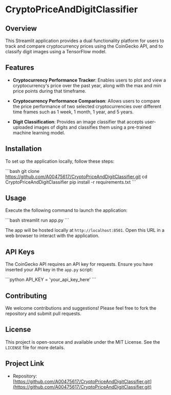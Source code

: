 # CryptoPriceAndDigitClassifier

## Overview
This Streamlit application provides a dual functionality platform for users to track and compare cryptocurrency prices using the CoinGecko API, and to classify digit images using a TensorFlow model.

## Features

- **Cryptocurrency Performance Tracker**: Enables users to plot and view a cryptocurrency's price over the past year, along with the max and min price points during that timeframe.
  
- **Cryptocurrency Performance Comparison**: Allows users to compare the price performance of two selected cryptocurrencies over different time frames such as 1 week, 1 month, 1 year, and 5 years.

- **Digit Classification**: Provides an image classifier that accepts user-uploaded images of digits and classifies them using a pre-trained machine learning model.

## Installation

To set up the application locally, follow these steps:

\```bash
git clone https://github.com/A00475617/CryptoPriceAndDigitClassifier.git
cd CryptoPriceAndDigitClassifier
pip install -r requirements.txt
\```

## Usage

Execute the following command to launch the application:

\```bash
streamlit run app.py
\```

The app will be hosted locally at `http://localhost:8501`. Open this URL in a web browser to interact with the application.

## API Keys

The CoinGecko API requires an API key for requests. Ensure you have inserted your API key in the `app.py` script:

\```python
API_KEY = 'your_api_key_here'
\```

## Contributing

We welcome contributions and suggestions! Please feel free to fork the repository and submit pull requests.

## License

This project is open-source and available under the MIT License. See the `LICENSE` file for more details.

## Project Link

- Repository: [https://github.com/A00475617/CryptoPriceAndDigitClassifier.git](https://github.com/A00475617/CryptoPriceAndDigitClassifier.git)
